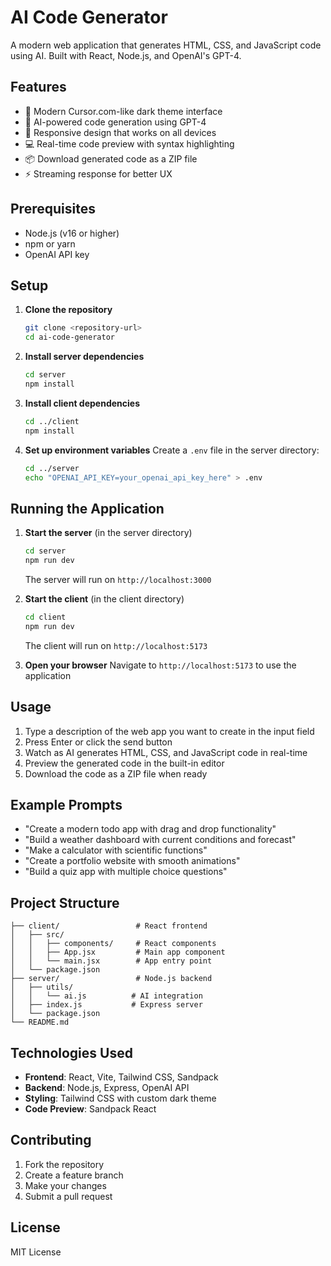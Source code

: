 # AI Code Generator

A modern web application that generates HTML, CSS, and JavaScript code using AI. Built with React, Node.js, and OpenAI's GPT-4.

## Features

- 🎨 Modern Cursor.com-like dark theme interface
- 🤖 AI-powered code generation using GPT-4
- 📱 Responsive design that works on all devices
- 💻 Real-time code preview with syntax highlighting
- 📦 Download generated code as a ZIP file
- ⚡ Streaming response for better UX

## Prerequisites

- Node.js (v16 or higher)
- npm or yarn
- OpenAI API key

## Setup

1. **Clone the repository**
   ```bash
   git clone <repository-url>
   cd ai-code-generator
   ```

2. **Install server dependencies**
   ```bash
   cd server
   npm install
   ```

3. **Install client dependencies**
   ```bash
   cd ../client
   npm install
   ```

4. **Set up environment variables**
   Create a `.env` file in the server directory:
   ```bash
   cd ../server
   echo "OPENAI_API_KEY=your_openai_api_key_here" > .env
   ```

## Running the Application

1. **Start the server** (in the server directory)
   ```bash
   cd server
   npm run dev
   ```
   The server will run on `http://localhost:3000`

2. **Start the client** (in the client directory)
   ```bash
   cd client
   npm run dev
   ```
   The client will run on `http://localhost:5173`

3. **Open your browser**
   Navigate to `http://localhost:5173` to use the application

## Usage

1. Type a description of the web app you want to create in the input field
2. Press Enter or click the send button
3. Watch as AI generates HTML, CSS, and JavaScript code in real-time
4. Preview the generated code in the built-in editor
5. Download the code as a ZIP file when ready

## Example Prompts

- "Create a modern todo app with drag and drop functionality"
- "Build a weather dashboard with current conditions and forecast"
- "Make a calculator with scientific functions"
- "Create a portfolio website with smooth animations"
- "Build a quiz app with multiple choice questions"

## Project Structure

```
├── client/                 # React frontend
│   ├── src/
│   │   ├── components/     # React components
│   │   ├── App.jsx         # Main app component
│   │   └── main.jsx        # App entry point
│   └── package.json
├── server/                 # Node.js backend
│   ├── utils/
│   │   └── ai.js          # AI integration
│   ├── index.js           # Express server
│   └── package.json
└── README.md
```

## Technologies Used

- **Frontend**: React, Vite, Tailwind CSS, Sandpack
- **Backend**: Node.js, Express, OpenAI API
- **Styling**: Tailwind CSS with custom dark theme
- **Code Preview**: Sandpack React

## Contributing

1. Fork the repository
2. Create a feature branch
3. Make your changes
4. Submit a pull request

## License

MIT License

